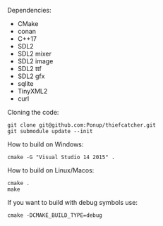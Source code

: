 
Dependencies:
* CMake
* conan
* C++17
* SDL2
* SDL2 mixer
* SDL2 image
* SDL2 ttf
* SDL2 gfx 
* sqlite
* TinyXML2
* curl

Cloning the code:
```
git clone git@github.com:Ponup/thiefcatcher.git
git submodule update --init
```

How to build on Windows:

```
cmake -G "Visual Studio 14 2015" .
```

How to build on Linux/Macos:

```
cmake .
make
```

If you want to build with debug symbols use:
```
cmake -DCMAKE_BUILD_TYPE=debug
```


